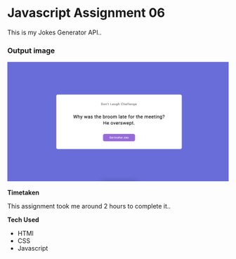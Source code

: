 # Javascript Assignment 06

This is my Jokes Generator API..

### Output image

![output](./Image/Project.png)

**Timetaken**

This assignment took me around 2 hours to complete it..

**Tech Used**

- HTMl
- CSS
- Javascript
